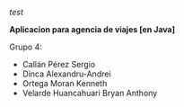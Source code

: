 *test*

**Aplicacion para agencia de viajes [en Java]**

Grupo 4:
- Callán Pérez Sergio
- Dinca Alexandru-Andrei
- Ortega Moran Kenneth 
- Velarde Huancahuari Bryan Anthony
